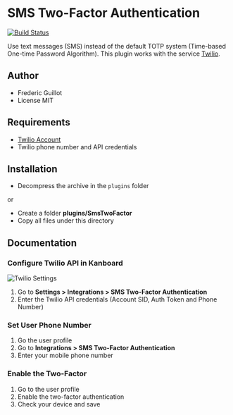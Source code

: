 SMS Two-Factor Authentication
=============================

[![Build Status](https://travis-ci.org/kanboard/plugin-sms-2fa.svg?branch=master)](https://travis-ci.org/kanboard/plugin-sms-2fa)

Use text messages (SMS) instead of the default TOTP system (Time-based One-time Password Algorithm).
This plugin works with the service [Twilio](https://www.twilio.com).

Author
------

- Frederic Guillot
- License MIT

Requirements
------------

- [Twilio Account](https://www.twilio.com)
- Twilio phone number and API credentials

Installation
------------

- Decompress the archive in the `plugins` folder

or

- Create a folder **plugins/SmsTwoFactor**
- Copy all files under this directory

Documentation
-------------

### Configure Twilio API in Kanboard

![Twilio Settings](https://cloud.githubusercontent.com/assets/323546/12133114/2a89e684-b3f0-11e5-8486-cbbf9edc7c4a.png)

1. Go to **Settings > Integrations > SMS Two-Factor Authentication**
2. Enter the Twilio API credentials (Account SID, Auth Token and Phone Number)

### Set User Phone Number

1. Go the user profile
2. Go to **Integrations > SMS Two-Factor Authentication**
3. Enter your mobile phone number

### Enable the Two-Factor

1. Go to the user profile
2. Enable the two-factor authentication
3. Check your device and save
